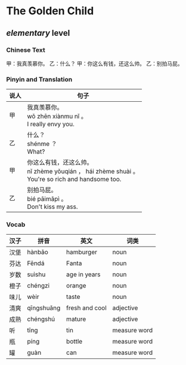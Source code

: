 # The Golden Child
## *elementary* level

### Chinese Text
甲：我真羡慕你。
乙：什么？
甲：你这么有钱，还这么帅。
乙：别拍马屁。

### Pinyin and Translation
|说人|句子|
|----|----|
|甲|我真羡慕你。<br />wǒ zhēn xiànmu nǐ 。<br />I really envy you.|
|乙|什么？<br />shénme ？<br />What?|
|甲|你这么有钱，还这么帅。<br />nǐ zhème yǒuqián ， hái zhème shuài 。<br />You're so rich and handsome too.|
|乙|别拍马屁。<br />bié pāimǎpì 。<br />Don't kiss my ass.|
### Vocab
|汉子|拼音|英文|词类|
|----|----|----|----|
|汉堡|hànbǎo|hamburger|noun|
|芬达|Fēndá|Fanta|noun|
|岁数|suìshu|age in years|noun|
|橙子|chéngzi|orange|noun|
|味儿|wèir|taste|noun|
|清爽|qīngshuǎng|fresh and cool|adjective|
|成熟|chéngshú|mature|adjective|
|听|tīng|tin|measure word|
|瓶|píng|bottle|measure word|
|罐|guàn|can|measure word|
